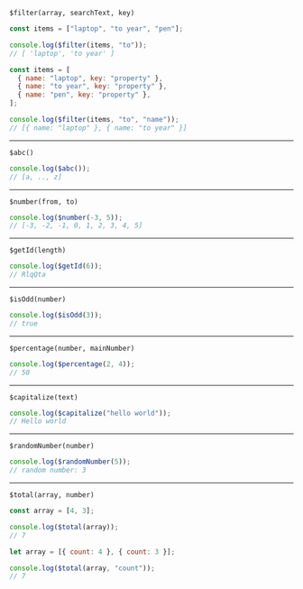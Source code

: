 <code>$filter(array, searchText, key)</code>

```js
const items = ["laptop", "to year", "pen"];

console.log($filter(items, "to"));
// [ 'laptop', 'to year' ]
```

```js
const items = [
  { name: "laptop", key: "property" },
  { name: "to year", key: "property" },
  { name: "pen", key: "property" },
];

console.log($filter(items, "to", "name"));
// [{ name: "laptop" }, { name: "to year" }]
```

---

<code>$abc()</code>

```js
console.log($abc());
// [a, .., z]
```

---

<code>$number(from, to)</code>

```js
console.log($number(-3, 5));
// [-3, -2, -1, 0, 1, 2, 3, 4, 5]
```

---

<code>$getId(length)</code>

```js
console.log($getId(6));
// RlqQta
```

---

<code>$isOdd(number)</code>

```js
console.log($isOdd(3));
// true
```

---

<code>$percentage(number, mainNumber)</code>

```js
console.log($percentage(2, 4));
// 50
```

---

<code>$capitalize(text)</code>

```js
console.log($capitalize("hello world"));
// Hello world
```

---

<code>$randomNumber(number)</code>

```js
console.log($randomNumber(5));
// random number: 3
```

---

<code>$total(array, number)</code>

```js
const array = [4, 3];

console.log($total(array));
// 7
```

```js
let array = [{ count: 4 }, { count: 3 }];

console.log($total(array, "count"));
// 7
```
